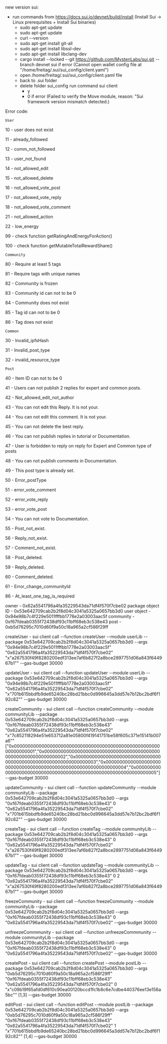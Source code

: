 new version sui:
- run commands from https://docs.sui.io/devnet/build/install
    (Install Sui -> Linux prerequisites + Install Sui binaries)
    - sudo apt-get update
    - sudo apt-get update
    - curl --version
    - sudo apt-get install git-all
    - sudo apt-get install libssl-dev
    - sudo apt-get install libclang-dev
    - cargo install --locked --git https://github.com/MystenLabs/sui.git --branch devnet sui
if error (Cannot open wallet config file at "/home/freitag/.sui/sui_config/client.yaml")
    - open /home/freitag/.sui/sui_config/client.yaml file
    - back to .sui folder
    - delete folder sui_config
    run command sui client
        - y
        - 0
if error (Failed to verify the Move module, reason: "Sui framework version mismatch detected.)


Error code:

    User

10 - user does not exist

11 - already_followed

12 - comm_not_followed

13 - user_not_found

14 - not_allowed_edit

15 - not_allowed_delete

16 - not_allowed_vote_post

17 - not_allowed_vote_reply

18 - not_allowed_vote_comment

21 - not_allowed_action

22 - low_energy

99 - check function getRatingAndEnergyForAction()

100 - check function getMutableTotalRewardShare()


    Community

80 - Require at least 5 tags

81 - Require tags with unique names

82 - Community is frozen

83 - Community id can not to be 0

84 - Community does not exist

85 - Tag id can not to be 0

86 - Tag does not exist

    Common

30 - Invalid_ipfsHash

31 - Invalid_post_type

32 - invalid_resource_type

    Post

40 - Item ID can not to be 0

41 - Users can not publish 2 replies for expert and common posts.

42 - Not_allowed_edit_not_author

43 - You can not edit this Reply. It is not your.

44 - You can not edit this comment. It is not your.

45 - You can not delete the best reply.

46 - You can not publish replies in tutorial or Documentation.

47 - User is forbidden to reply on reply for Expert and Common type of posts

48 - You can not publish comments in Documentation.

49 - This post type is already set.

50 - Error_postType

51 - error_vote_comment

52 - error_vote_reply

53 - error_vote_post

54 - You can not vote to Documentation.

55 - Post_not_exist.

56 - Reply_not_exist.

57 - Comment_not_exist.

58 - Post_deleted.

59 - Reply_deleted.

60 - Comment_deleted.

61 - Error_change_communityId

86 - At_least_one_tag_is_required


owner - 0x62a5541796a4fa35229543da71df4f570f7cbe02
package object ID - 0x53e642709cab2b2f8d04c3041a5325a0657bb3d0
user object - 0x94e98b7c4f229e5011fffbb1778e2a03003aac5f
community - 0xf67fdeab0355f72438df93c11bff68eb3c538e43
post - 0xb5d76295c7010d60f9a50c18a965a2cf586f29ff

createUser - sui client call --function createUser --module userLib --package 0x53e642709cab2b2f8d04c3041a5325a0657bb3d0 --args \"0x94e98b7c4f229e5011fffbb1778e2a03003aac5f\" \"0x62a5541796a4fa35229543da71df4f570f7cbe02\" \"x"a267530f49f8280200edf313ee7af6b827f2a8bce2897751d06a843f644967b1"\" --gas-budget 30000

updateUser - sui client call --function updateUser --module userLib --package 0x53e642709cab2b2f8d04c3041a5325a0657bb3d0 --args \"0x94e98b7c4f229e5011fffbb1778e2a03003aac5f\" \"0x62a5541796a4fa35229543da71df4f570f7cbe02\" \"x"701b615bbdfb9de65240bc28bd21bbc0d996645a3dd57e7b12bc2bdf6f192c82"\" --gas-budget 30000

createCommunity - sui client call --function createCommunity --module communityLib --package 0x53e642709cab2b2f8d04c3041a5325a0657bb3d0 --args \"0xf67fdeab0355f72438df93c11bff68eb3c538e43\" \"0x62a5541796a4fa35229543da71df4f570f7cbe02\" \"x"7c852118294e51e653712a81e05800f419141751be58f605c371e15141b007a6"\" \[\"0x0000000000000000000000000000000000000000000000000000000000000001\",\"0x0000000000000000000000000000000000000000000000000000000000000002\",\"0x0000000000000000000000000000000000000000000000000000000000000003\",\"0x0000000000000000000000000000000000000000000000000000000000000004\",\"0x0000000000000000000000000000000000000000000000000000000000000005\"\] --gas-budget 30000

updateCommunity - sui client call --function updateCommunity --module communityLib --package 0x53e642709cab2b2f8d04c3041a5325a0657bb3d0 --args \"0xf67fdeab0355f72438df93c11bff68eb3c538e43\" 0 \"0x62a5541796a4fa35229543da71df4f570f7cbe02\" \"x"701b615bbdfb9de65240bc28bd21bbc0d996645a3dd57e7b12bc2bdf6f192c82"\" --gas-budget 30000

createTag - sui client call --function createTag --module communityLib --package 0x53e642709cab2b2f8d04c3041a5325a0657bb3d0 --args \"0xf67fdeab0355f72438df93c11bff68eb3c538e43\" 0 \"0x62a5541796a4fa35229543da71df4f570f7cbe02\" \"x"a267530f49f8280200edf313ee7af6b827f2a8bce2897751d06a843f644967b1"\" --gas-budget 30000

updateTag - sui client call --function updateTag --module communityLib --package 0x53e642709cab2b2f8d04c3041a5325a0657bb3d0 --args \"0xf67fdeab0355f72438df93c11bff68eb3c538e43\" 0 2 \"0x62a5541796a4fa35229543da71df4f570f7cbe02\" \"x"a267530f49f8280200edf313ee7af6b827f2a8bce2897751d06a843f644967b1"\" --gas-budget 30000

freezeCommunity - sui client call --function freezeCommunity --module communityLib --package 0x53e642709cab2b2f8d04c3041a5325a0657bb3d0 --args \"0xf67fdeab0355f72438df93c11bff68eb3c538e43\" 0 \"0x62a5541796a4fa35229543da71df4f570f7cbe02\" --gas-budget 30000

unfreezeCommmunity - sui client call --function unfreezeCommmunity --module communityLib --package 0x53e642709cab2b2f8d04c3041a5325a0657bb3d0 --args \"0xf67fdeab0355f72438df93c11bff68eb3c538e43\" 0 \"0x62a5541796a4fa35229543da71df4f570f7cbe02\" --gas-budget 30000

createPost - sui client call --function createPost --module postLib --package 0x53e642709cab2b2f8d04c3041a5325a0657bb3d0 --args \"0xb5d76295c7010d60f9a50c18a965a2cf586f29ff\" \"0xf67fdeab0355f72438df93c11bff68eb3c538e43\" \"0x62a5541796a4fa35229543da71df4f570f7cbe02\" 0 \"x"c09b19f65afd0df610c90ea00120bccd1fc1b8c6e7cdbe440376ee13e156a5bc"\" \[1,3\] --gas-budget 30000

editPost - sui client call --function editPost --module postLib --package 0x53e642709cab2b2f8d04c3041a5325a0657bb3d0 --args \"0xb5d76295c7010d60f9a50c18a965a2cf586f29ff\" \"0xf67fdeab0355f72438df93c11bff68eb3c538e43\" \"0x62a5541796a4fa35229543da71df4f570f7cbe02\" 1 \"x"701b615bbdfb9de65240bc28bd21bbc0d996645a3dd57e7b12bc2bdf6f192c82"\" \[1,4\] --gas-budget 30000






<!-- deletePost - sui client call --function deletePost --module postLib --package 0x53e642709cab2b2f8d04c3041a5325a0657bb3d0 --args \"0xb5d76295c7010d60f9a50c18a965a2cf586f29ff\" \"0x62a5541796a4fa35229543da71df4f570f7cbe02\" 1 --gas-budget 30000 -->

